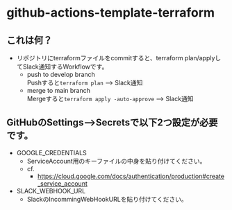 # github-actions-template-terraform

## これは何？  
- リポジトリにterraformファイルをcommitすると、terraform plan/applyしてSlack通知するWorkflowです。
   - push to develop branch  
     Pushすると`terraform plan` --> Slack通知  
   - merge to main branch  
     Mergeすると`terraform apply -auto-approve` --> Slack通知  

## GitHubのSettings-->Secretsで以下2つ設定が必要です。
- GOOGLE_CREDENTIALS
   - ServiceAccount用のキーファイルの中身を貼り付けてください。	
   - cf.
      - https://cloud.google.com/docs/authentication/production#create_service_account
- SLACK_WEBHOOK_URL
   - SlackのIncommingWebHookURLを貼り付けてください。	
